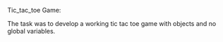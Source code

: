 Tic_tac_toe Game:

The task was to develop a working tic tac toe game with objects and no global variables.